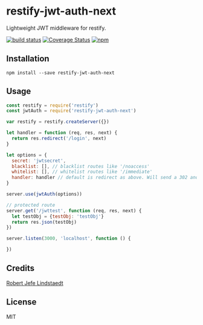 # restify-jwt-auth-next

Lightweight JWT middleware for restify.

[![build status](https://secure.travis-ci.org/eljefedelrodeodeljefe/restify-jwt-auth-next.svg)](http://travis-ci.org/eljefedelrodeodeljefe/restify-jwt-auth-next) [![Coverage Status](https://coveralls.io/repos/eljefedelrodeodeljefe/restify-jwt-auth-next/badge.svg?branch=master&service=github)](https://coveralls.io/github/eljefedelrodeodeljefe/restify-jwt-auth-next?branch=master) [![npm](https://img.shields.io/npm/v/restify-jwt-auth-next.svg)](https://www.npmjs.com/package/restify-jwt-auth-next)

## Installation

```
npm install --save restify-jwt-auth-next
```

## Usage

```js
const restify = require('restify')
const jwtAuth = require('restify-jwt-auth-next')

var restify = restify.createServer({})

let handler = function (req, res, next) {
  return res.redirect('/login', next)
}

let options = {
  secret: 'jwtsecret',
  blacklist: [], // blacklist routes like '/noaccess'
  whitelist: [], // whitelist routes like '/immediate'
  handler: handler // default is redirect as above. Will send a 302 and the login route
}

server.use(jwtAuth(options))

// protected route
server.get('/jwttest', function (req, res, next) {
  let testObj = {testObj: 'testObj'}
  return res.json(testObj)
})

server.listen(3000, 'localhost', function () {

})
```

## Credits
[Robert Jefe Lindstaedt](https://github.com/eljefedelrodeodeljefe/)

## License

MIT
